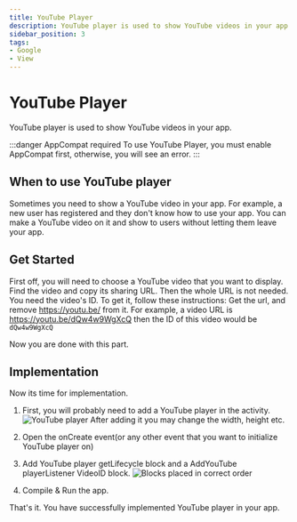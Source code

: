```yaml
---
title: YouTube Player
description: YouTube player is used to show YouTube videos in your app.
sidebar_position: 3
tags:
- Google 
- View
---
```

# YouTube Player
YouTube player is used to show YouTube videos in your app.

:::danger AppCompat required 
To use YouTube Player, you must enable AppCompat first, otherwise, you will see an error.
:::

## When to use YouTube player
Sometimes you need to show a YouTube video in your app. For example, a new user has registered and they don't know how to use your app. You can make a YouTube video on it and show to users without letting them leave your app.
## Get Started
First off, you will need to choose a YouTube video that you want to display.
Find the video and copy its sharing URL.
Then the whole URL is not needed. You need the video's ID. To get it, follow these instructions:
Get the url, and remove https://youtu.be/ from it.
For example, a video URL is https://youtu.be/dQw4w9WgXcQ then the ID of this video would be `dQw4w9WgXcQ`

Now you are done with this part.
## Implementation
 Now its time for implementation.
 
1. First, you will probably need to add a YouTube player in the activity.
 ![YouTube player](img/YouTube_view.jpg)
 After adding it you may change the width, height etc.

2. Open the onCreate event(or any other event that you want to initialize YouTube player on)
3. Add YouTube player getLifecycle block and a AddYouTube playerListener VideoID block.
![Blocks placed in correct order](img/youtubeview_order.jpg)
4. Compile & Run the app.


That's it. You have successfully implemented YouTube player in your app.